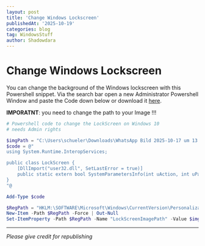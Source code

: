 ```yaml
---
layout: post
title: 'Change Windows Lockscreen'
publishedAt: '2025-10-19'
categories: blog
tag: WindowsStuff
author: Shadowdara
---
```


# Change Windows Lockscreen

You can change the background of the Windows lockscreen with this Powershell snippet. Via the search bar open a new Administrator Powershell Window and paste the Code down below or download it [here](https://raw.githubusercontent.com/ShadowDara/codefiles/refs/heads/main/change_windows_lockscreen.ps1).

**IMPORATNT**: you need to change the path to your Image !!!

```ps1
# Powershell code to change the LockScreen on Windows 10
# needs Admin rights

$imgPath = "C:\Users\schueler\Downloads\WhatsApp Bild 2025-10-17 um 13.03.03_78d12b26.jpg"
$code = @"
using System.Runtime.InteropServices;

public class LockScreen {
    [DllImport("user32.dll", SetLastError = true)]
    public static extern bool SystemParametersInfo(int uAction, int uParam, string lpvParam, int fuWinIni);
}
"@

Add-Type $code

$RegPath = "HKLM:\SOFTWARE\Microsoft\Windows\CurrentVersion\PersonalizationCSP"
New-Item -Path $RegPath -Force | Out-Null
Set-ItemProperty -Path $RegPath -Name "LockScreenImagePath" -Value $imgPath
```

---

*Please give credit for republishing*

